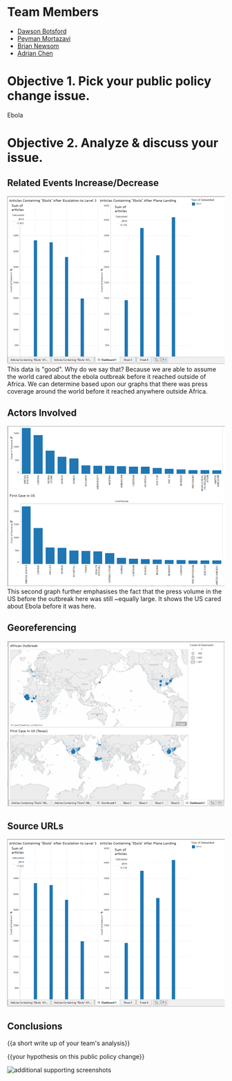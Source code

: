 # Team Members

* [Dawson Botsford](https://github.com/dawsonbotsford)
* [Peyman Mortazavi](https://github.com/peymanmortazavi)
* [Brian Newsom](https://github.com/BrianNewsom/)
* [Adrian Chen](https://github.com/adrian-chen/)

# Objective 1. Pick your public policy change issue.

Ebola

# Objective 2. Analyze & discuss your issue.

## Related Events Increase/Decrease

![screenshot of the related events analysis](analysis1.png?raw=true) 
This data is "good". Why do we say that? Because we are able to assume the world cared about the ebola outbreak before it reached outside of Africa. We can determine based upon our graphs that there was press coverage around the world before it reached anywhere outside Africa.

## Actors Involved

![screenshot of actors involved analysis](analysis2.png?raw=true) 
This second graph further emphasises the fact that the press volume in the US before the outbreak here was still ~equally large. It shows the US cared about Ebola before it was here.

## Georeferencing

![an image/images of the different ways you can use georeferencing](analysis3.png?raw=true) 

## Source URLs

![an image of your source URL analysis](analysis1.png?raw=true) 

## Conclusions

{{a short write up of your team's analysis}}

{{your hypothesis on this public policy change}}

![additional supporting screenshots](image.png?raw=true) 
